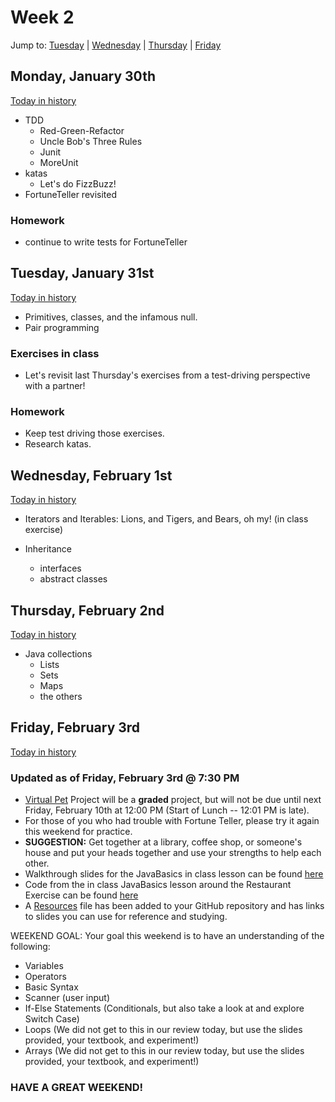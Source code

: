 # Week 2
Jump to: [Tuesday](#tuesday-january-31st) | [Wednesday](#wednesday-february-1st) | [Thursday](#thursday-february-2nd) | [Friday](#friday-february-3rd)
## Monday, January 30th

[Today in history](https://en.wikipedia.org/wiki/January_30#Events)

- TDD
    - Red-Green-Refactor
    - Uncle Bob's Three Rules
    - Junit
    - MoreUnit
- katas
    - Let's do FizzBuzz!
- FortuneTeller revisited

### Homework

- continue to write tests for FortuneTeller

## Tuesday, January 31st

[Today in history](https://en.wikipedia.org/wiki/January_31#Events)

- Primitives, classes, and the infamous null.
- Pair programming

### Exercises in class

- Let's revisit last Thursday's exercises from a test-driving perspective with a partner!

### Homework

- Keep test driving those exercises.
- Research katas.

## Wednesday, February 1st

[Today in history](https://en.wikipedia.org/wiki/February_1#Events)

- Iterators and Iterables: Lions, and Tigers, and Bears, oh my! (in class exercise)

- Inheritance
    - interfaces
    - abstract classes

## Thursday, February 2nd

[Today in history](https://en.wikipedia.org/wiki/February_2#Events)

- Java collections
    - Lists
    - Sets
    - Maps
    - the others

## Friday, February 3rd

[Today in history](https://en.wikipedia.org/wiki/February_3#Events)

### Updated as of Friday, February 3rd @ 7:30 PM

- [Virtual Pet](https://github.com/WeCanCodeIT/wcci-columbus-winter2017-fulltime/blob/master/exercises/virtual-pet.md) Project will be a **graded** project, but will not be due until next Friday, February 10th at 12:00 PM (Start of Lunch -- 12:01 PM is late).
- For those of you who had trouble with Fortune Teller, please try it again this weekend for practice. 
- **SUGGESTION:** Get together at a library, coffee shop, or someone's house and put your heads together and use your strengths to help each other.
- Walkthrough slides for the JavaBasics in class lesson can be found [here](https://docs.google.com/presentation/d/1LL0H2UFAxAO1B3NyGhT84XqMcndVL8kekWzdfeOtmUY/edit?usp=sharing)
- Code from the in class JavaBasics lesson around the Restaurant Exercise can be found [here](https://github.com/WeCanCodeIT/wcci-columbus-winter2017-fulltime/blob/master/week2/InClassRestaurantExercise.java)
- A [Resources](https://github.com/WeCanCodeIT/wcci-columbus-winter2017-fulltime/blob/master/Resources.md) file has been added to your GitHub repository and has links to slides you can use for reference and studying.

WEEKEND GOAL: Your goal this weekend is to have an understanding of the following:
- Variables
- Operators
- Basic Syntax
- Scanner (user input)
- If-Else Statements (Conditionals, but also take a look at and explore Switch Case)
- Loops (We did not get to this in our review today, but use the slides provided, your textbook, and experiment!)
- Arrays (We did not get to this in our review today, but use the slides provided, your textbook, and experiment!)

### HAVE A GREAT WEEKEND!


